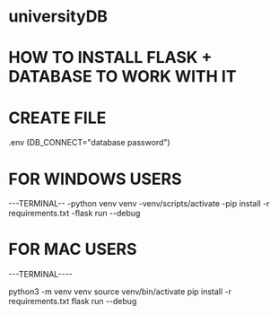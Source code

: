# universityDB

# HOW TO INSTALL FLASK + DATABASE TO WORK WITH IT

# CREATE FILE
.env (DB_CONNECT="database password")

# FOR WINDOWS USERS
---TERMINAL--
-python venv venv
-venv/scripts/activate
-pip install -r requirements.txt
-flask run --debug


# FOR MAC USERS
---TERMINAL----

python3 -m venv venv
source venv/bin/activate
pip install -r requirements.txt
flask run --debug
